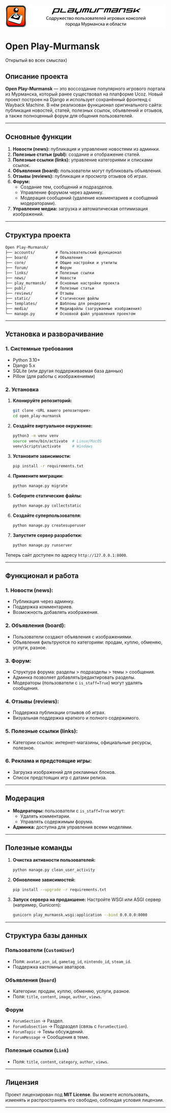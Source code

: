 ![Логотип](docs/head.png)

# Open Play-Murmansk
Открытый во всех смыслах)

## Описание проекта

**Open Play-Murmansk** — это воссоздание популярного игрового портала из Мурманска, который ранее существовал на платформе Ucoz. Новый проект построен на Django и использует сохранённый фронтенд с Wayback Machine. В нём реализован функционал оригинального сайта: публикация новостей, статей, полезных ссылок, объявлений и отзывов, а также полноценный форум для общения пользователей.

---

## Основные функции

1. **Новости (news):** публикация и управление новостями из админки.
2. **Полезные статьи (publ):** создание и отображение статей.
3. **Полезные ссылки (links):** управление категориями и списками ссылок.
4. **Объявления (board):** пользователи могут публиковать объявления.
5. **Отзывы (reviews):** публикация и просмотр отзывов об играх.
6. **Форум:**
   - Создание тем, сообщений и подразделов.
   - Управление форумом через админку.
   - Модерация сообщений (удаление комментариев и сообщений модераторами).
7. **Управление медиа:** загрузка и автоматическая оптимизация изображений.

---

## Структура проекта

```
Open Play-Murmansk/
├── accounts/         # Пользовательский функционал
├── board/            # Объявления
├── core/             # Общие настройки и утилиты
├── forum/            # Форум
├── links/            # Полезные ссылки
├── news/             # Новости
├── play_murmansk/    # Основные настройки проекта
├── publ/             # Полезные статьи
├── reviews/          # Отзывы
├── static/           # Статические файлы
├── templates/        # Шаблоны для рендеринга
├── media/            # Медиафайлы (загружаемые изображения)
└── manage.py         # Основной файл управления проектом
```

---

## Установка и разворачивание

### 1. Системные требования

- Python 3.10+
- Django 5.x
- SQLite (или другая поддерживаемая база данных)
- Pillow (для работы с изображениями)

### 2. Установка

1. **Клонируйте репозиторий:**
   ```bash
   git clone <URL вашего репозитория>
   cd open_play-murmansk
   ```

2. **Создайте виртуальное окружение:**
   ```bash
   python3 -m venv venv
   source venv/bin/activate  # Linux/MacOS
   venv\Scripts\activate     # Windows
   ```

3. **Установите зависимости:**
   ```bash
   pip install -r requirements.txt
   ```

4. **Примените миграции:**
   ```bash
   python manage.py migrate
   ```

5. **Соберите статические файлы:**
   ```bash
   python manage.py collectstatic
   ```

6. **Создайте суперпользователя:**
   ```bash
   python manage.py createsuperuser
   ```

7. **Запустите сервер разработки:**
   ```bash
   python manage.py runserver
   ```

Теперь сайт доступен по адресу `http://127.0.0.1:8000`.


---

## Функционал и работа

### 1. **Новости (news):**
- Публикация через админку.
- Поддержка комментариев.
- Возможность добавлять изображения.

### 2. **Объявления (board):**
- Пользователи создают объявления с изображениями.
- Объявления фильтруются по категориям: продам, куплю, обменяю, услуги, разное.

### 3. **Форум:**
- Структура форума: разделы > подразделы > темы > сообщения.
- Админка позволяет добавлять/редактировать разделы.
- Модераторы (пользователи с `is_staff=True`) могут удалять сообщения.

### 4. **Отзывы (reviews):**
- Поддержка публикации отзывов об играх.
- Визуальная поддержка краткого и полного содержимого.

### 5. **Полезные ссылки (links):**
- Категории ссылок: интернет-магазины, официальные ресурсы, полезное.

### 6. **Реклама и предстоящие игры:**
- Загрузка изображений для рекламных блоков.
- Список предстоящих игр с датами релиза.

---

## Модерация

- **Модераторы:** пользователи с `is_staff=True` могут:
  - Удалять комментарии.
  - Управлять содержимым форума.
- **Админка:** доступна для управления всеми моделями.

---

## Полезные команды

1. **Очистка активности пользователей:**
   ```bash
   python manage.py clean_user_activity
   ```

2. **Обновление зависимостей:**
   ```bash
   pip install --upgrade -r requirements.txt
   ```

3. **Запуск сервера на продакшене:**
   Настройте WSGI или ASGI сервер (например, Gunicorn):
   ```bash
   gunicorn play_murmansk.wsgi:application --bind 0.0.0.0:8000
   ```

---

## Структура базы данных

### Пользователи (`CustomUser`)
- Поля: `avatar`, `psn_id`, `gametag_id`, `nintendo_id`, `steam_id`.
- Поддержка кастомных аватаров.

### Объявления (`Board`)
- Категории: продам, куплю, обменяю, услуги, разное.
- Поля: `title`, `content`, `image`, `author`, `views`.

### Форум
- `ForumSection` → Раздел.
- `ForumSubsection` → Подраздел (связь с `ForumSection`).
- `ForumTopic` → Темы обсуждений.
- `ForumMessage` → Сообщения в теме.

### Полезные ссылки (`Link`)
- Поля: `title`, `content`, `category`, `author`, `views`.

---

## Лицензия

Проект лицензирован под **MIT License**. Вы можете использовать, изменять и распространять его свободно, соблюдая условия лицензии.

---